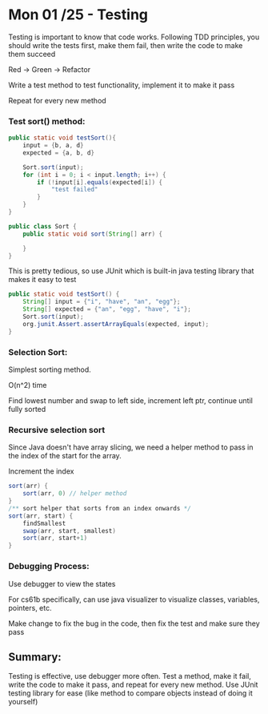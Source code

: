 # Mon 01 /25 - Testing
Testing is important to know that code works. Following TDD principles, you should write the tests first, make them fail, then write the code to make them succeed

Red -> Green -> Refactor

Write a test method to test functionality, implement it to make it pass

Repeat for every new method

### Test sort() method:
```java
public static void testSort(){
    input = {b, a, d}
    expected = {a, b, d}

    Sort.sort(input);
    for (int i = 0; i < input.length; i++) {
        if (!input[i].equals(expected[i]) {
            "test failed"
        }
    }
}

public class Sort {
    public static void sort(String[] arr) {

    }
}
```


This is pretty tedious, so use JUnit which is built-in java testing library that makes it easy to test
```java
public static void testSort() {
    String[] input = {"i", "have", "an", "egg"};
    String[] expected = {"an", "egg", "have", "i"};
    Sort.sort(input);
    org.junit.Assert.assertArrayEquals(expected, input);
}
```


### Selection Sort:
Simplest sorting method.

O(n^2) time

Find lowest number and swap to left side, increment left ptr, continue until fully sorted


### Recursive selection sort
Since Java doesn't have array slicing, we need a helper method to pass in the index of the start for the array. 

Increment the index 
```java
sort(arr) {
    sort(arr, 0) // helper method
}
/** sort helper that sorts from an index onwards */
sort(arr, start) {
    findSmallest
    swap(arr, start, smallest)
    sort(arr, start+1)
}
```

### Debugging Process:
Use debugger to view the states

For cs61b specifically, can use java visualizer to visualize classes, variables, pointers, etc.

Make change to fix the bug in the code, then fix the test and make sure they pass


## Summary:
Testing is effective, use debugger more often. Test a method, make it fail, write the code to make it pass, and repeat for every new method. Use JUnit testing library for ease (like method to compare objects instead of doing it yourself)
